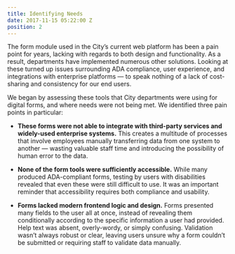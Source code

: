 ```yaml
---
title: Identifying Needs
date: 2017-11-15 05:22:00 Z
position: 2
---
```


The form module used in the City’s current web platform has been a pain point for years, lacking with regards to both design and functionality. As a result, departments have implemented numerous other solutions. Looking at these turned up issues surrounding ADA compliance, user experience, and integrations with enterprise platforms — to speak nothing of a lack of cost-sharing and consistency for our end users.

We began by assessing these tools that City departments were using for digital forms, and where needs were not being met. We identified three pain points in particular:

* **These forms were not able to integrate with third-party services and widely-used enterprise systems.** This creates a multitude of processes that involve employees manually transferring data from one system to another — wasting valuable staff time and introducing the possibility of human error to the data. 

* **None of the form tools were sufficiently accessible.** While many produced ADA-compliant forms, testing by users with disabilities revealed that even these were still difficult to use. It was an important reminder that accessibility requires both compliance and usability.

* **Forms lacked modern frontend logic and design.** Forms presented many fields to the user all at once, instead of revealing them conditionally according to the specific information a user had provided. Help text was absent, overly-wordy, or simply confusing. Validation wasn’t always robust or clear, leaving users unsure why a form couldn’t be submitted or requiring staff to validate data manually.